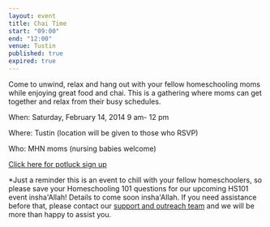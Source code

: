 ```yaml
---
layout: event
title: Chai Time
start: "09:00"
end: "12:00"
venue: Tustin
published: true
expired: true
---
```

Come to unwind, relax and hang out with your fellow homeschooling moms while enjoying great food and chai. This is a gathering where moms can get together and relax from their busy schedules.  

When: Saturday, February 14, 2014  9 am- 12 pm

Where: Tustin (location will be given to those who RSVP)

Who: MHN moms (nursing babies welcome)

[Click here for potluck sign up](https://docs.google.com/spreadsheet/ccc?key=0Ag11BQQufUbmdC1mTzdYaFFxRnpHNXg2VFhYRmRoM2c&usp=sharing)

*Just a reminder this is an event to chill with your fellow homeschoolers, so please save your Homeschooling 101 questions for our upcoming HS101 event insha'Allah! Details to come soon insha'Allah. If you need assistance before that, please contact our [support and outreach team](support@muslimhomeschoolnetwork.com) and we will be more than happy to assist you.
